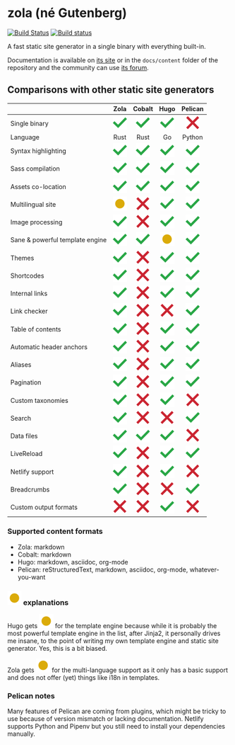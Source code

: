 # zola (né Gutenberg)

[![Build Status](https://travis-ci.com/getzola/zola.svg?branch=master)](https://travis-ci.com/getzola/zola)
[![Build status](https://ci.appveyor.com/api/projects/status/i0ufvx2sdm2cmawo/branch/master?svg=true)](https://ci.appveyor.com/project/Keats/zola/branch/master)

A fast static site generator in a single binary with everything built-in.

Documentation is available on [its site](https://www.getzola.org/documentation/getting-started/installation/) or
in the `docs/content` folder of the repository and the community can use [its forum](https://zola.discourse.group).

## Comparisons with other static site generators

|                                 | Zola                 | Cobalt               | Hugo                 | Pelican              |
|:--------------------------------|:--------------------:|:--------------------:|:--------------------:|:--------------------:|
| Single binary                   | ![yes](./is-yes.svg) | ![yes](./is-yes.svg) | ![yes](./is-yes.svg) | ![no](./is-no.svg)   |
| Language                        | Rust                 | Rust                 | Go                   | Python               |
| Syntax highlighting             | ![yes](./is-yes.svg) | ![yes](./is-yes.svg) | ![yes](./is-yes.svg) | ![yes](./is-yes.svg) |
| Sass compilation                | ![yes](./is-yes.svg) | ![yes](./is-yes.svg) | ![yes](./is-yes.svg) | ![yes](./is-yes.svg) |
| Assets co-location              | ![yes](./is-yes.svg) | ![yes](./is-yes.svg) | ![yes](./is-yes.svg) | ![yes](./is-yes.svg) |
| Multilingual site               | ![ehh](./is-ehh.svg) | ![no](./is-no.svg)   | ![yes](./is-yes.svg) | ![yes](./is-yes.svg) |
| Image processing                | ![yes](./is-yes.svg) | ![no](./is-no.svg)   | ![yes](./is-yes.svg) | ![yes](./is-yes.svg) |
| Sane & powerful template engine | ![yes](./is-yes.svg) | ![yes](./is-yes.svg) | ![ehh](./is-ehh.svg) | ![yes](./is-yes.svg) |
| Themes                          | ![yes](./is-yes.svg) | ![no](./is-no.svg)   | ![yes](./is-yes.svg) | ![yes](./is-yes.svg) |
| Shortcodes                      | ![yes](./is-yes.svg) | ![no](./is-no.svg)   | ![yes](./is-yes.svg) | ![yes](./is-yes.svg) |
| Internal links                  | ![yes](./is-yes.svg) | ![no](./is-no.svg)   | ![yes](./is-yes.svg) | ![yes](./is-yes.svg) |
| Link checker                    | ![yes](./is-yes.svg) | ![no](./is-no.svg)   | ![no](./is-no.svg)   | ![yes](./is-yes.svg) |
| Table of contents               | ![yes](./is-yes.svg) | ![no](./is-no.svg)   | ![yes](./is-yes.svg) | ![yes](./is-yes.svg) |
| Automatic header anchors        | ![yes](./is-yes.svg) | ![no](./is-no.svg)   | ![yes](./is-yes.svg) | ![yes](./is-yes.svg) |
| Aliases                         | ![yes](./is-yes.svg) | ![no](./is-no.svg)   | ![yes](./is-yes.svg) | ![yes](./is-yes.svg) |
| Pagination                      | ![yes](./is-yes.svg) | ![no](./is-no.svg)   | ![yes](./is-yes.svg) | ![yes](./is-yes.svg) |
| Custom taxonomies               | ![yes](./is-yes.svg) | ![no](./is-no.svg)   | ![yes](./is-yes.svg) | ![no](./is-no.svg)   |
| Search                          | ![yes](./is-yes.svg) | ![no](./is-no.svg)   | ![no](./is-no.svg)   | ![yes](./is-yes.svg) |
| Data files                      | ![yes](./is-yes.svg) | ![yes](./is-yes.svg) | ![yes](./is-yes.svg) | ![no](./is-no.svg)   |
| LiveReload                      | ![yes](./is-yes.svg) | ![no](./is-no.svg)   | ![yes](./is-yes.svg) | ![yes](./is-yes.svg) |
| Netlify support                 | ![yes](./is-yes.svg) | ![no](./is-no.svg)   | ![yes](./is-yes.svg) | ![no](./is-no.svg)   |
| Breadcrumbs                     | ![yes](./is-yes.svg) | ![no](./is-no.svg)   | ![no](./is-no.svg)   | ![yes](./is-yes.svg) |
| Custom output formats           | ![no](./is-no.svg)   | ![no](./is-no.svg)   | ![yes](./is-yes.svg) | ![no](./is-no.svg)   |

### Supported content formats

- Zola: markdown
- Cobalt: markdown
- Hugo: markdown, asciidoc, org-mode
- Pelican: reStructuredText, markdown, asciidoc, org-mode, whatever-you-want

### ![ehh](./is-ehh.svg) explanations

Hugo gets ![ehh](./is-ehh.svg) for the template engine because while it is probably the most powerful template engine in the list, after Jinja2, it personally drives me insane, to the point of writing my own template engine and static site generator. Yes, this is a bit biased.

Zola gets ![ehh](./is-ehh.svg) for the multi-language support as it only has a basic support and does not offer (yet) things like i18n in templates.

### Pelican notes

Many features of Pelican are coming from plugins, which might be tricky to use because of version mismatch or lacking documentation. Netlify supports Python and Pipenv but you still need to install your dependencies manually.

